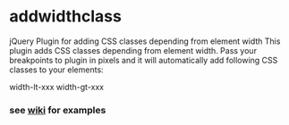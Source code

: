 # addwidthclass
jQuery Plugin for adding CSS classes depending from element width
This plugin adds CSS classes depending from element width.
Pass your breakpoints to plugin in pixels and it will automatically add following CSS classes to your elements: 

width-lt-xxx    width-gt-xxx

### see [wiki](https://github.com/yura-x/addwidthclass/wiki) for examples
